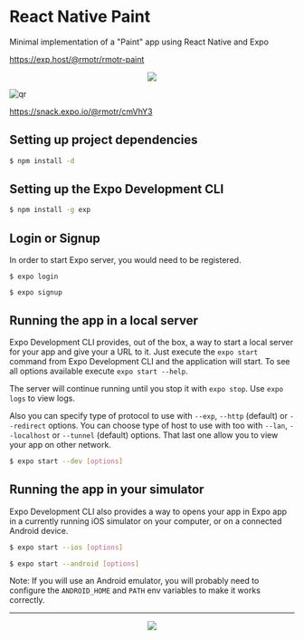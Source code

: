 # React Native Paint

Minimal implementation of a "Paint" app using React Native and Expo

https://exp.host/@rmotr/rmotr-paint

<p align="center">
  <img src="http://i.imgur.com/XzR65hx.gif">
</p>

![qr](https://user-images.githubusercontent.com/7065401/51691724-15c3dd00-1fda-11e9-9379-365ad36876a7.png)

https://snack.expo.io/@rmotr/cmVhY3

## Setting up project dependencies

```bash
$ npm install -d
```

## Setting up the Expo Development CLI

```bash
$ npm install -g exp
```

## Login or Signup

In order to start Expo server, you would need to be registered.

```
$ expo login
```

```
$ expo signup
```

## Running the app in a local server

Expo Development CLI provides, out of the box, a way to start a local server for your app and give your a URL to it. Just execute the `expo start` command from Expo Development CLI and the application will start. To see all options available execute `expo start --help`.

The server will continue running until you stop it with `expo stop`. Use `expo logs` to view logs.

Also you can specify type of protocol to use with `--exp`, `--http` (default) or `--redirect` options. You can choose type of host to use with too with `--lan`, `--localhost` or `--tunnel` (default) options. That last one allow you to view your app on other network.

```bash
$ expo start --dev [options]
```

## Running the app in your simulator

Expo Development CLI also provides a way to opens your app in Expo app in a currently running iOS simulator on your computer, or on a connected Android device.

```bash
$ expo start --ios [options]
```

```bash
$ expo start --android [options]
```

Note: If you will use an Android emulator, you will probably need to configure the `ANDROID_HOME` and `PATH` env variables to make it works correctly.

---
<p align="center">
  <a href="https://rmotr.com" target="_blank">
    <img src="http://i.imgur.com/JEIGdC6.png">
  </a>
</p>
